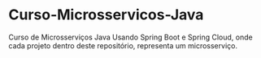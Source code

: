 # Curso-Microsservicos-Java
Curso de Microsserviços Java Usando Spring Boot e Spring Cloud, onde cada projeto dentro deste repositório, representa um microsserviço.
